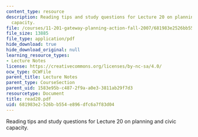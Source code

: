 ```yaml
---
content_type: resource
description: Reading tips and study questions for Lecture 20 on planning and civic
  capacity.
file: /courses/11-201-gateway-planning-action-fall-2007/681983e2526bb554e896dfc6a7f83d04_read20.pdf
file_size: 13885
file_type: application/pdf
hide_download: true
hide_download_original: null
learning_resource_types:
- Lecture Notes
license: https://creativecommons.org/licenses/by-nc-sa/4.0/
ocw_type: OCWFile
parent_title: Lecture Notes
parent_type: CourseSection
parent_uid: 1583e95b-c487-2f9a-a0e3-3811ab29f7d3
resourcetype: Document
title: read20.pdf
uid: 681983e2-526b-b554-e896-dfc6a7f83d04
---
```

Reading tips and study questions for Lecture 20 on planning and civic capacity.